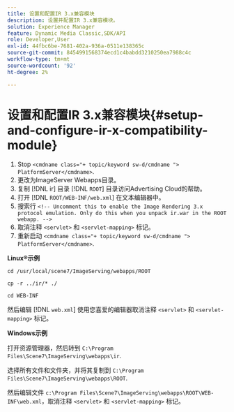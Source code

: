 ```yaml
---
title: 设置和配置IR 3.x兼容模块
description: 设置并配置IR 3.x兼容模块。
solution: Experience Manager
feature: Dynamic Media Classic,SDK/API
role: Developer,User
exl-id: 44fbc6be-7681-402a-936a-0511e138365c
source-git-commit: 8454991568374ecd1c4babdd3210250ea7988c4c
workflow-type: tm+mt
source-wordcount: '92'
ht-degree: 2%

---
```


# 设置和配置IR 3.x兼容模块{#setup-and-configure-ir-x-compatibility-module}

1. Stop `<cmdname class="+ topic/keyword sw-d/cmdname ">  PlatformServer</cmdname>`.
1. 更改为ImageServer Webapps目录。
1. 复制 [!DNL ir] 目录 [!DNL `ROOT`] 目录访问Advertising Cloud的帮助。
1. 打开 [!DNL `ROOT/WEB-INF/web.xml`] 在文本编辑器中。
1. 搜索行 `<!-- Uncomment this to enable the Image Rendering 3.x protocol emulation. Only do this when you unpack ir.war in the ROOT webapp. -->`
1. 取消注释 `<servlet>` 和 `<servlet-mapping>` 标记。
1. 重新启动 `<cmdname class="+ topic/keyword sw-d/cmdname ">  PlatformServer</cmdname>`.

**Linux®示例**

`cd /usr/local/scene7/ImageServing/webapps/ROOT`

`cp -r ../ir/* ./`

`cd WEB-INF`

然后编辑 [!DNL `web.xml`] 使用您喜爱的编辑器取消注释 `<servlet>` 和 `<servlet-mapping>` 标记。

**Windows示例**

打开资源管理器，然后转到 `C:\Program Files\Scene7\ImageServing\webapps\ir`.

选择所有文件和文件夹，并将其复制到 `C:\Program Files\Scene7\ImageServing\webapps\ROOT`.

然后编辑文件 `c:\Program Files\Scene7\ImageServing\webapps\ROOT\WEB-INF\web.xml`，取消注释 `<servlet>` 和 `<servlet-mapping>` 标记。
